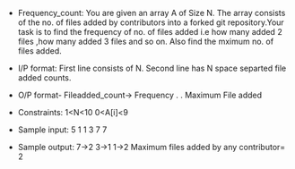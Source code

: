 - Frequency_count:
  You are given an array A of Size N. The array consists of the no. of files added by contributors into a forked git repository.Your task is to find the frequency of no. of files added i.e how many added 2 files ,how many added 3 files and so on.
  Also find the mximum no. of files added.

-  I/P format:
   First line consists of N.
   Second line has N space separted file added counts.

 - O/P format-
   Fileadded_count-> Frequency
   .
   .
   Maximum File added

  - Constraints:
    1<N<10
    0<A[i]<9   

  - Sample input:
    5
    1 1 3 7 7

  - Sample output:
    7->2
    3->1
    1->2
    Maximum files added by any contributor= 2
    